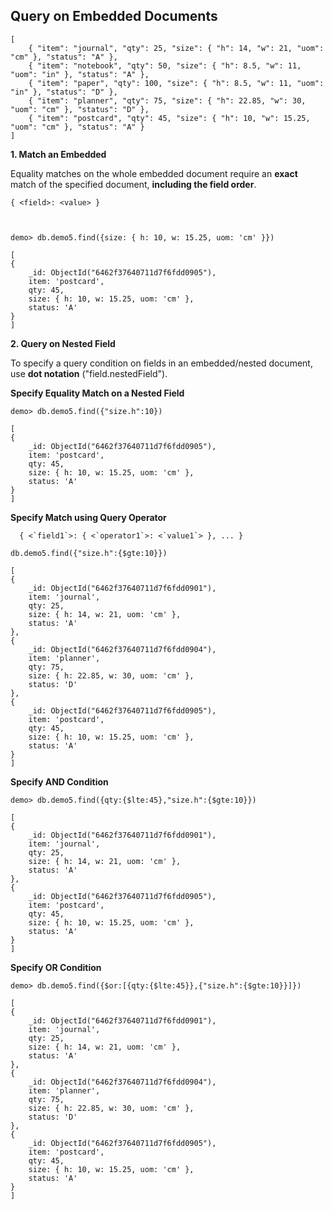 

## Query on Embedded Documents

    [
        { "item": "journal", "qty": 25, "size": { "h": 14, "w": 21, "uom": "cm" }, "status": "A" },
        { "item": "notebook", "qty": 50, "size": { "h": 8.5, "w": 11, "uom": "in" }, "status": "A" },
        { "item": "paper", "qty": 100, "size": { "h": 8.5, "w": 11, "uom": "in" }, "status": "D" },
        { "item": "planner", "qty": 75, "size": { "h": 22.85, "w": 30, "uom": "cm" }, "status": "D" },
        { "item": "postcard", "qty": 45, "size": { "h": 10, "w": 15.25, "uom": "cm" }, "status": "A" }
    ]



**1. Match an Embedded**


Equality matches on the whole embedded document require an **exact** match of the specified <value> document, **including the field order**. 


    { <field>: <value> }



    demo> db.demo5.find({size: { h: 10, w: 15.25, uom: 'cm' }}) 

    [
    {
        _id: ObjectId("6462f37640711d7f6fdd0905"),
        item: 'postcard',
        qty: 45,
        size: { h: 10, w: 15.25, uom: 'cm' },
        status: 'A'
    }
    ]

**2. Query on Nested Field**


To specify a query condition on fields in an embedded/nested document, use **dot notation** ("field.nestedField").

**Specify Equality Match on a Nested Field**

    demo> db.demo5.find({"size.h":10})

    [
    {
        _id: ObjectId("6462f37640711d7f6fdd0905"),
        item: 'postcard',
        qty: 45,
        size: { h: 10, w: 15.25, uom: 'cm' },
        status: 'A'
    }
    ]

**Specify Match using Query Operator**

  ```  { <`field1`>: { <`operator1`>: <`value1`> }, ... }```



    db.demo5.find({"size.h":{$gte:10}})

    [
    {
        _id: ObjectId("6462f37640711d7f6fdd0901"),
        item: 'journal',
        qty: 25,
        size: { h: 14, w: 21, uom: 'cm' },
        status: 'A'
    },
    {
        _id: ObjectId("6462f37640711d7f6fdd0904"),
        item: 'planner',
        qty: 75,
        size: { h: 22.85, w: 30, uom: 'cm' },
        status: 'D'
    },
    {
        _id: ObjectId("6462f37640711d7f6fdd0905"),
        item: 'postcard',
        qty: 45,
        size: { h: 10, w: 15.25, uom: 'cm' },
        status: 'A'
    }
    ]


**Specify AND Condition**


    demo> db.demo5.find({qty:{$lte:45},"size.h":{$gte:10}})

    [
    {
        _id: ObjectId("6462f37640711d7f6fdd0901"),
        item: 'journal',
        qty: 25,
        size: { h: 14, w: 21, uom: 'cm' },
        status: 'A'
    },
    {
        _id: ObjectId("6462f37640711d7f6fdd0905"),
        item: 'postcard',
        qty: 45,
        size: { h: 10, w: 15.25, uom: 'cm' },
        status: 'A'
    }
    ]


**Specify OR Condition**



    demo> db.demo5.find({$or:[{qty:{$lte:45}},{"size.h":{$gte:10}}]})

    [
    {
        _id: ObjectId("6462f37640711d7f6fdd0901"),
        item: 'journal',
        qty: 25,
        size: { h: 14, w: 21, uom: 'cm' },
        status: 'A'
    },
    {
        _id: ObjectId("6462f37640711d7f6fdd0904"),
        item: 'planner',
        qty: 75,
        size: { h: 22.85, w: 30, uom: 'cm' },
        status: 'D'
    },
    {
        _id: ObjectId("6462f37640711d7f6fdd0905"),
        item: 'postcard',
        qty: 45,
        size: { h: 10, w: 15.25, uom: 'cm' },
        status: 'A'
    }
    ]

 
